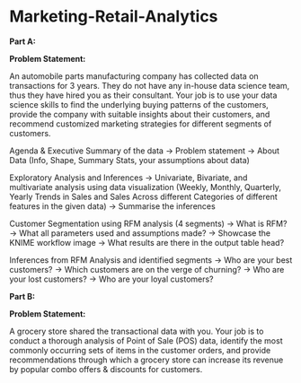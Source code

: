 # Marketing-Retail-Analytics

**Part A:**

**Problem Statement:**

An automobile parts manufacturing company has collected data on transactions for 3 years. They do not have any in-house data science team, thus they have hired you as their consultant. Your job is to use your data science skills to find the underlying buying patterns of the customers, provide the company with suitable insights about their customers, and recommend customized marketing strategies for different segments of customers. 

Agenda & Executive Summary of the data -> Problem statement -> About Data (Info, Shape, Summary Stats, your assumptions about data)

Exploratory Analysis and Inferences -> Univariate, Bivariate, and multivariate analysis using data visualization (Weekly, Monthly, Quarterly, Yearly Trends in Sales and Sales Across different Categories of different features in the given data) -> Summarise the inferences

Customer Segmentation using RFM analysis (4 segments) -> What is RFM? -> What all parameters used and assumptions made? -> Showcase the KNIME workflow image -> What results are there in the output table head?

Inferences from RFM Analysis and identified segments -> Who are your best customers?  -> Which customers are on the verge of churning? -> Who are your lost customers?  -> Who are your loyal customers? 

**Part B:**

**Problem Statement:**

A grocery store shared the transactional data with you. Your job is to conduct a thorough analysis of Point of Sale (POS) data, identify the most commonly occurring sets of items in the customer orders, and provide recommendations through which a grocery store can increase its revenue by popular combo offers & discounts for customers.
